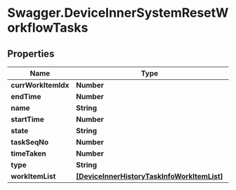 # Swagger.DeviceInnerSystemResetWorkflowTasks

## Properties
Name | Type | Description | Notes
------------ | ------------- | ------------- | -------------
**currWorkItemIdx** | **Number** |  | [optional] 
**endTime** | **Number** |  | [optional] 
**name** | **String** |  | [optional] 
**startTime** | **Number** |  | [optional] 
**state** | **String** |  | [optional] 
**taskSeqNo** | **Number** |  | [optional] 
**timeTaken** | **Number** |  | [optional] 
**type** | **String** |  | [optional] 
**workItemList** | [**[DeviceInnerHistoryTaskInfoWorkItemList]**](DeviceInnerHistoryTaskInfoWorkItemList.md) |  | [optional] 



